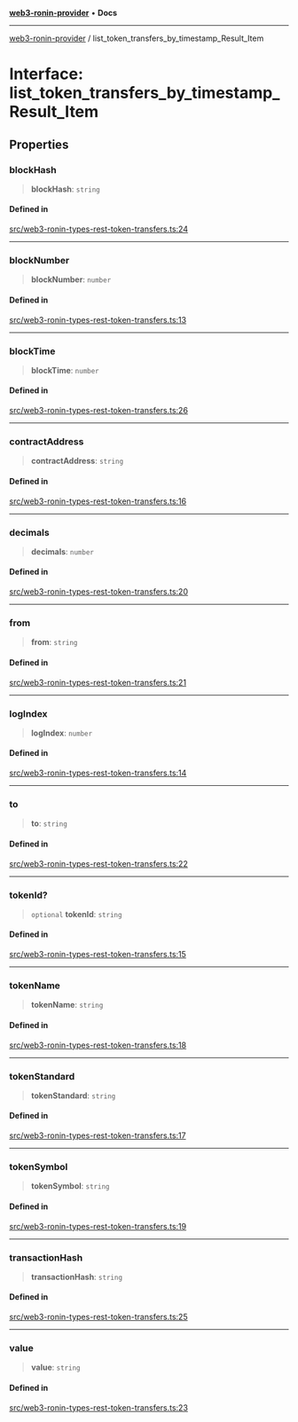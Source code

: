 [**web3-ronin-provider**](../README.md) • **Docs**

***

[web3-ronin-provider](../globals.md) / list\_token\_transfers\_by\_timestamp\_Result\_Item

# Interface: list\_token\_transfers\_by\_timestamp\_Result\_Item

## Properties

### blockHash

> **blockHash**: `string`

#### Defined in

[src/web3-ronin-types-rest-token-transfers.ts:24](https://github.com/chuacw/web3-ronin-provider/blob/5334d3e4a39d6911ce4028a880b09b3429564837/src/web3-ronin-types-rest-token-transfers.ts#L24)

***

### blockNumber

> **blockNumber**: `number`

#### Defined in

[src/web3-ronin-types-rest-token-transfers.ts:13](https://github.com/chuacw/web3-ronin-provider/blob/5334d3e4a39d6911ce4028a880b09b3429564837/src/web3-ronin-types-rest-token-transfers.ts#L13)

***

### blockTime

> **blockTime**: `number`

#### Defined in

[src/web3-ronin-types-rest-token-transfers.ts:26](https://github.com/chuacw/web3-ronin-provider/blob/5334d3e4a39d6911ce4028a880b09b3429564837/src/web3-ronin-types-rest-token-transfers.ts#L26)

***

### contractAddress

> **contractAddress**: `string`

#### Defined in

[src/web3-ronin-types-rest-token-transfers.ts:16](https://github.com/chuacw/web3-ronin-provider/blob/5334d3e4a39d6911ce4028a880b09b3429564837/src/web3-ronin-types-rest-token-transfers.ts#L16)

***

### decimals

> **decimals**: `number`

#### Defined in

[src/web3-ronin-types-rest-token-transfers.ts:20](https://github.com/chuacw/web3-ronin-provider/blob/5334d3e4a39d6911ce4028a880b09b3429564837/src/web3-ronin-types-rest-token-transfers.ts#L20)

***

### from

> **from**: `string`

#### Defined in

[src/web3-ronin-types-rest-token-transfers.ts:21](https://github.com/chuacw/web3-ronin-provider/blob/5334d3e4a39d6911ce4028a880b09b3429564837/src/web3-ronin-types-rest-token-transfers.ts#L21)

***

### logIndex

> **logIndex**: `number`

#### Defined in

[src/web3-ronin-types-rest-token-transfers.ts:14](https://github.com/chuacw/web3-ronin-provider/blob/5334d3e4a39d6911ce4028a880b09b3429564837/src/web3-ronin-types-rest-token-transfers.ts#L14)

***

### to

> **to**: `string`

#### Defined in

[src/web3-ronin-types-rest-token-transfers.ts:22](https://github.com/chuacw/web3-ronin-provider/blob/5334d3e4a39d6911ce4028a880b09b3429564837/src/web3-ronin-types-rest-token-transfers.ts#L22)

***

### tokenId?

> `optional` **tokenId**: `string`

#### Defined in

[src/web3-ronin-types-rest-token-transfers.ts:15](https://github.com/chuacw/web3-ronin-provider/blob/5334d3e4a39d6911ce4028a880b09b3429564837/src/web3-ronin-types-rest-token-transfers.ts#L15)

***

### tokenName

> **tokenName**: `string`

#### Defined in

[src/web3-ronin-types-rest-token-transfers.ts:18](https://github.com/chuacw/web3-ronin-provider/blob/5334d3e4a39d6911ce4028a880b09b3429564837/src/web3-ronin-types-rest-token-transfers.ts#L18)

***

### tokenStandard

> **tokenStandard**: `string`

#### Defined in

[src/web3-ronin-types-rest-token-transfers.ts:17](https://github.com/chuacw/web3-ronin-provider/blob/5334d3e4a39d6911ce4028a880b09b3429564837/src/web3-ronin-types-rest-token-transfers.ts#L17)

***

### tokenSymbol

> **tokenSymbol**: `string`

#### Defined in

[src/web3-ronin-types-rest-token-transfers.ts:19](https://github.com/chuacw/web3-ronin-provider/blob/5334d3e4a39d6911ce4028a880b09b3429564837/src/web3-ronin-types-rest-token-transfers.ts#L19)

***

### transactionHash

> **transactionHash**: `string`

#### Defined in

[src/web3-ronin-types-rest-token-transfers.ts:25](https://github.com/chuacw/web3-ronin-provider/blob/5334d3e4a39d6911ce4028a880b09b3429564837/src/web3-ronin-types-rest-token-transfers.ts#L25)

***

### value

> **value**: `string`

#### Defined in

[src/web3-ronin-types-rest-token-transfers.ts:23](https://github.com/chuacw/web3-ronin-provider/blob/5334d3e4a39d6911ce4028a880b09b3429564837/src/web3-ronin-types-rest-token-transfers.ts#L23)
